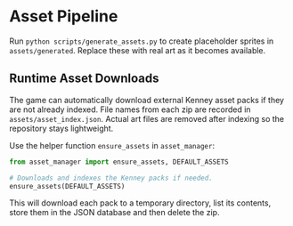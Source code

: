 # Asset Pipeline

Run `python scripts/generate_assets.py` to create placeholder sprites in
`assets/generated`. Replace these with real art as it becomes available.

## Runtime Asset Downloads

The game can automatically download external Kenney asset packs if they are not
already indexed. File names from each zip are recorded in `assets/asset_index.json`.
Actual art files are removed after indexing so the repository stays lightweight.

Use the helper function `ensure_assets` in `asset_manager`:

```python
from asset_manager import ensure_assets, DEFAULT_ASSETS

# Downloads and indexes the Kenney packs if needed.
ensure_assets(DEFAULT_ASSETS)
```

This will download each pack to a temporary directory, list its contents, store
them in the JSON database and then delete the zip.
